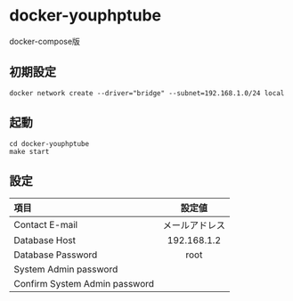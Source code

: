 # docker-youphptube
docker-compose版


## 初期設定
```
docker network create --driver="bridge" --subnet=192.168.1.0/24 local
```

## 起動

```
cd docker-youphptube
make start
```

## 設定

|項目|設定値|
|:-|:-:|
|Contact E-mail|メールアドレス|
|Database Host|192.168.1.2|
|Database Password|root|
|System Admin password||
|Confirm System Admin password||

